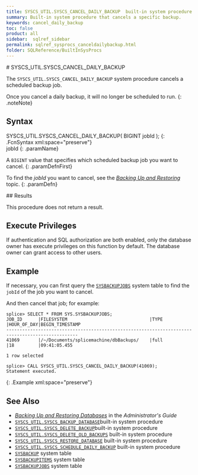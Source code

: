 ```yaml
---
title: SYSCS_UTIL.SYSCS_CANCEL_DAILY_BACKUP  built-in system procedure
summary: Built-in system procedure that cancels a specific backup.
keywords: cancel_daily_backup
toc: false
product: all
sidebar:  sqlref_sidebar
permalink: sqlref_sysprocs_canceldailybackup.html
folder: SQLReference/BuiltInSysProcs
---
```

<section>
<div class="TopicContent" data-swiftype-index="true" markdown="1">
# SYSCS_UTIL.SYSCS_CANCEL_DAILY_BACKUP

The `SYSCS_UTIL.SYSCS_CANCEL_DAILY_BACKUP` system procedure cancels a
scheduled backup job.

Once you cancel a daily backup, it will no longer be scheduled to run.
{: .noteNote}

## Syntax

<div class="fcnWrapperWide" markdown="1">
    SYSCS_UTIL.SYSCS_CANCEL_DAILY_BACKUP( BIGINT jobId );
{: .FcnSyntax xml:space="preserve"}

</div>
<div class="paramList" markdown="1">
jobId
{: .paramName}

A `BIGINT` value that specifies which scheduled backup job you want to
cancel.
{: .paramDefnFirst}

To find the *jobId* you want to cancel, see the [*Backing Up
and Restoring*](onprem_admin_backingup.html) topic.
{: .paramDefn}

</div>
## Results

This procedure does not return a result.

## Execute Privileges

If authentication and SQL authorization are both enabled, only the
database owner has execute privileges on this function by default. The
database owner can grant access to other users.

## Example

If necessary, you can first query the
[`SYSBACKUPJOBS`](sqlref_systables_sysbackupjobs.html) system table to
find the `jobId` of the job you want to cancel.

And then cancel that job; for example:


    splice> SELECT * FROM SYS.SYSBACKUPJOBS;
    JOB_ID      |FILESYSTEM                               |TYPE          |HOUR_OF_DAY|BEGIN_TIMESTAMP
    -------------------------------------------------------------------------------------------------
    41069       |/~/Documents/splicemachine/dbBackups/    |full          |18         |09:41:05.455

    1 row selected

    splice> CALL SYSCS_UTIL.SYSCS_CANCEL_DAILY_BACKUP(41069);
    Statement executed.
{: .Example xml:space="preserve"}

## See Also

* [*Backing Up and Restoring Databases*](onprem_admin_backingup.html) in
  the *Administrator's Guide*
* [`SYSCS_UTIL.SYSCS_BACKUP_DATABASE`](sqlref_sysprocs_backupdb.html)built-in
  system procedure
* [`SYSCS_UTIL.SYSCS_DELETE_BACKUP`](sqlref_sysprocs_deletebackup.html)built-in
  system procedure
* [`SYSCS_UTIL.SYSCS_DELETE_OLD_BACKUPS`](sqlref_sysprocs_deleteoldbackups.html)
  built-in system procedure
* [`SYSCS_UTIL.SYSCS_RESTORE_DATABASE`](sqlref_sysprocs_restoredb.html)
  built-in system procedure
* [`SYSCS_UTIL.SYSCS_SCHEDULE_DAILY_BACKUP`](sqlref_sysprocs_scheduledailybackup.html)
  built-in system procedure
* [`SYSBACKUP`](sqlref_systables_sysbackup.html) system table
* [`SYSBACKUPITEMS`](sqlref_systables_sysbackupitems.html) system table
* [`SYSBACKUPJOBS`](sqlref_systables_sysbackupjobs.html) system table

</div>
</section>

